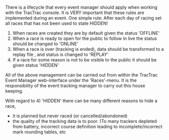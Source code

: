 There is a lifecycle that every event manager should apply when working with the TracTrac console. It is VERY important that these rules are implemented during an event. One simple rule: After each day of racing set all races that has not been used to state HIDDEN!

1) When races are created they are by default given the status 'OFFLINE'
2) When a race is ready to open for the public to follow in live the status should be changed to 'ONLINE'
3) When a race is over (tracking is ended), data should be transformed to a replay file , and status is changed to 'REPLAY'
4) If a race for some reason is not to be visible to the public it should be given status 'HIDDEN'

All of the above management can be carried out from within the TracTrac Event Manager web-interface under the 'Races'-menu. It is the responsibility of the event tracking manager to carry out this house keeping.

With regard to 4) 'HIDDEN' there can be many different reasons to hide a race,
- it is planned but never raced (or cancelled/abondoned)
- the quality of the tracking data is to poor. (To many trackers depleted from battery, incorrect course definition leading to incomplete/incorrect mark rounding tables, etc